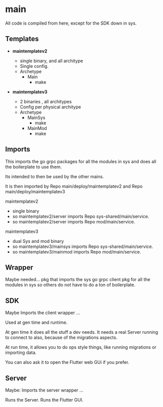 # main

All code is compiled from here, except for the SDK down in sys.

## Templates

- **maintemplatev2**
	- single binary, and all architype
	- Single config.
	- Archetype
		- Main
			- make

- **maintemplatev3**
	- 2 binaries , all architypes
	- Config per physical architype
	- Archetype
		- MainSys
			- make
		- MainMod
			- make


## Imports

This imports the go grpc packages for all the modules in sys and does all the boilerplate to use them.

Its intended to then be used by the other mains.

It is then imported by Repo main/deploy/maintemplatev2 and Repo main/deploy/maintemplatev3

maintemplatev2

- single binary
- so maintemplatev2/server imports Repo sys-shared/main/service.
- so maintemplatev2/server imports Repo mod/main/service.

maintemplatev3

- dual Sys and mod binary
- so maintemplatev3/mainsys imports Repo sys-shared/main/service.
- so maintemplatev3/mainmod imports Repo mod/main/service.

## Wrapper

Maybe needed...
pkg that imports the sys go grpc client pkg for all the modules in sys so others do not have to do a ton of boilerplate.

## SDK

Maybe Imports the client wrapper ...

Used at gen time and runtime.

At gen time it does all the stuff a dev needs.
It needs a real Server running to connect to also, because of the migrations aspects.

At run time, it allows you to do ops style things, like running migrations or importing data.

You can also ask it to open the Flutter web GUi if you prefer.

## Server

Maybe: Imports the server wrapper ...

Runs the Server.
Runs the Flutter GUI.
